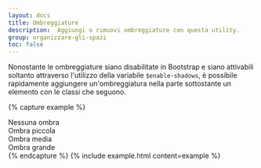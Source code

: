 ```yaml
---
layout: docs
title: Ombreggiature
description:  Aggiungi o rimuovi ombreggiature con questa utility.
group: organizzare-gli-spazi
toc: false
---
```


Nonostante le ombreggiature siano disabilitate in Bootstrap e siano attivabili soltanto attraverso l'utilizzo della variabile `$enable-shadows`, è possibile rapidamente aggiungere un'ombreggiatura nella parte sottostante un elemento con le classi che seguono.

{% capture example %}
<div class="shadow-none p-3 mb-5 bg-light">Nessuna ombra</div>
<div class="shadow-sm p-3 mb-5 bg-white">Ombra piccola</div>
<div class="shadow p-3 mb-5 bg-white">Ombra media</div>
<div class="shadow-lg p-3 mb-5 bg-white">Ombra grande</div>
{% endcapture %}
{% include example.html content=example %}
